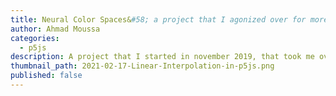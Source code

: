 ```yaml
---
title: Neural Color Spaces&#58; a project that I agonized over for more than a year.
author: Ahmad Moussa
categories:
  - p5js
description: A project that I started in november 2019, that took me over a year to solve. In this post I talk about I created a system that can generate color palettes and can learn aspects of the human color selection process.
thumbnail_path: 2021-02-17-Linear-Interpolation-in-p5js.png
published: false
---
```

